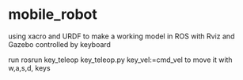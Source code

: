 # mobile_robot
using xacro and URDF to make a working model in ROS with Rviz and Gazebo controlled by keyboard

run rosrun key_teleop key_teleop.py key_vel:=cmd_vel to move it with w,a,s,d, keys
